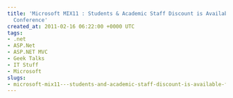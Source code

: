 ```yaml
---
title: 'Microsoft MIX11 : Students & Academic Staff Discount is Available For the
  Conference'
created_at: 2011-02-16 06:22:00 +0000 UTC
tags:
- .net
- ASP.Net
- ASP.NET MVC
- Geek Talks
- IT Stuff
- Microsoft
slugs:
- microsoft-mix11---students-and-academic-staff-discount-is-available-for-the-conference
---
```

